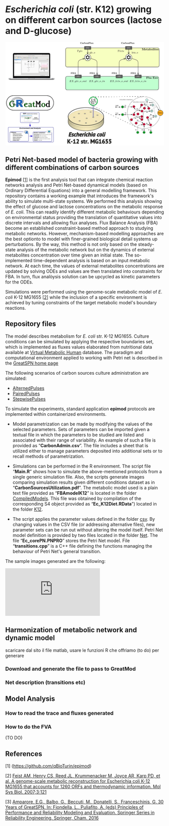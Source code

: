 # _Escherichia coli_ (str. K12) growing on different carbon sources (lactose and D-glucose)
![Flyer](https://github.com/qBioTurin/Ec_coli_modelling/blob/main/Input/notes/4Md/Flyer_Sum_G-L_model.png)

## Petri Net-based model of bacteria growing with different combinations of carbon sources
**Epimod** [[1](#references)] is the first analysis tool that can integrate chemical reaction networks analysis and Petri Net-based dynamical models (based on Ordinary Differential Equations) into a general modelling framework. This repository contains a working example that introduces the framework's ability to simulate multi-state systems. We performed this analysis showing the effect of glucose and lactose concentrations on the metabolic response of _E. coli_. This can readily identify different metabolic behaviours depending on environmental status providing the translation of quantitative values into discrete intervals and allowing flux analyses. Flux Balance Analysis (FBA) become an established constraint-based method approach to studying metabolic networks. However, mechanism-based modelling approaches are the best optionto to model with finer-grained biological detail systems up perturbations.  By the way, this method is not only based on the steady-state analysis of the metabolic network but on the dynamics of external metabolites concentration over time given an initial state. The so-implemented time-dependent analysis is based on an input metabolic network. At each time, the values of external metabolites concentrations are updated by solving ODEs and values are then translated into constraints for FBA. In turn, flux analòysis solution can be upcycled as kinetic parameters for the ODEs.

Simulations were performed using the genome-scale metabolic model of _E. coli_ K-12 MG1655 [[2](#references)] while the inclusion of a specific environment is achieved by tuning constraints of the target metabolic model's boundary reactions. 

## Repository files
The model describes metabolism for _E. coli_ str. K-12 MG1655. Culture conditions can be simulated by applying the respective boundaries set, which is implemented as fluxes values elaborated from nutritional data available at [Virtual Metabolic Human](https://www.vmh.life/#nutrition) database. The paradigm and computational environment applied to working with Petri net is described in the [GreatSPN home page](http://www.di.unito.it/~amparore/mc4cslta/editor.html)

The following scenarios of carbon sources culture administration are simulated:

  * [AlternedPulses](https://github.com/qBioTurin/Ec_coli_modelling/blob/main/Input/csv/AlternedPulses.csv)
  * [PairedPulses](https://github.com/qBioTurin/Ec_coli_modelling/blob/main/Input/csv/PairedPulses.csv)
  * [StepwisePulses](https://github.com/qBioTurin/Ec_coli_modelling/blob/main/Input/csv/StepwisePulses.csv)

To simulate the experiments, standard application **epimod** protocols are implemented within containerized environments.

* Model parametrization can be made by modifying the values of the selected parameters. Sets of parameters can be imported given a textual file in which the parameters to be studied are listed and associated with their range of variability. An example of such a file is provided as “**CarbonAdmin.csv**”. The file includes a sheet that is utilized either to manage parameters deposited into additional sets or to recall methods of parametrization.

* Simulations can be performed in the R environment. The script file “**Main.R**” shows how to simulate the above-mentioned protocols from a single generic simulation file. Also, the scripts generate images comparing simulation results given different conditions dataset as in “**CarbonSourcesUtilization.pdf**”. The metabolic model used is a plain text file provided as “**FBAmodelK12**” is located in the folder [CompiledModels](https://github.com/qBioTurin/Ec_coli_modelling/blob/main/Input/CompiledModels). This file was obtained by compilation of the corresponding S4 object provided as “**Ec_K12Diet.RData**”) located in the folder [K12](https://github.com/qBioTurin/Ec_coli_modelling/blob/main/Input/Models/K12). 

* The script applies the parameter values defined in the folder [csv](https://github.com/qBioTurin/Ec_coli_modelling/blob/main/Input/csv). By changing values in the CSV file (or addressing alternative files), new parameter sets can be run out without altering the model itself. Petri Net model definition is provided by two files located in the folder [Net](https://github.com/qBioTurin/Ec_coli_modelling/blob/main/Input/Models/Net). The file “**Ec_corePN.PNPRO**” stores the Petri Net model. File “**transitions.cpp**” is a C++ file defining the functions managing the behaviour of Petri Net's general transition.

The sample images generated are the following:

![ModelSim](https://github.com/qBioTurin/Ec_coli_modelling/blob/main/Results/CarbonSourcesUtilization.pdf)

## Harmonization of metabolic network and dynamic model

scaricare dal sito il file matlab, usare le funzioni R che offriamo (to do) per generare 

### Download and generate the file to pass to GreatMod

### Net description (transitions etc)

## Model Analysis

### How to read the trace and fluxes generated

### How to do the FVA
(TO DO)
## References
[1] (https://github.com/qBioTurin/epimod)

[2] [Feist AM, Henry CS, Reed JL, Krummenacker M, Joyce AR, Karp PD, et al. A genome-scale metabolic reconstruction for Escherichia coli K-12 MG1655 that accounts for 1260 ORFs and thermodynamic information. Mol Sys Biol. 2007;3:121](https://www.embopress.org/doi/full/10.1038/msb4100155)

[3] [Amparore, E.G., Balbo, G., Beccuti, M., Donatelli, S., Franceschinis, G. 30 Years of GreatSPN.  In: Fiondella, L., Puliafito, A. (eds) Principles of Performance and Reliability Modeling and Evaluation. Springer Series in Reliability Engineering. Springer, Cham. 2016](https://link.springer.com/chapter/10.1007/978-3-319-30599-8_9)
